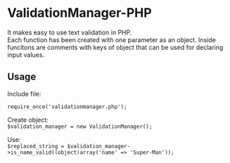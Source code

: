 # ValidationManager-PHP
It makes easy to use text validation in PHP.<br>
Each function has been created with one parameter as an object. Inside funcitons are comments with keys of object that can be used for declaring input values.

<h2><b>Usage</b></h2>
Include file:

```require_once('validationmanager.php');```

Create object:<br>
```$validation_manager = new ValidationManager();```

Use:<br>
```$replaced_string = $validation_manager->is_name_valid((object)array('name' => 'Super-Man'));```
